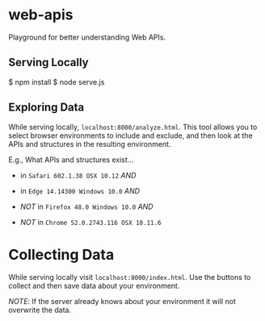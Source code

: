 # web-apis

Playground for better understanding Web APIs.

## Serving Locally

  $ npm install
  $ node serve.js

## Exploring Data

While serving locally, `localhost:8000/analyze.html`. This tool allows you to select browser environments to include and exclude, and then look at the APIs and structures in the resulting environment.

E.g., What APIs and structures exist...

- in `Safari 602.1.38 OSX 10.12` *AND*

- in `Edge 14.14300 Windows 10.0` *AND*

- *NOT* in `Firefox 48.0 Windows 10.0` *AND*

- *NOT* in `Chrome 52.0.2743.116 OSX 10.11.6`

# Collecting Data

While serving locally visit `localhost:8000/index.html`. Use the buttons to collect and then save data about your environment.

*NOTE*: If the server already knows about your environment it will not overwrite the data.
